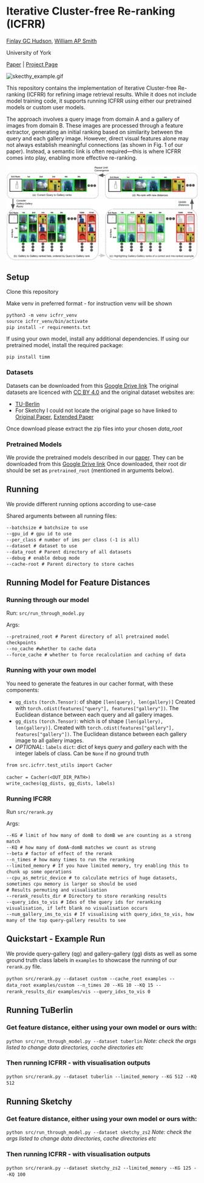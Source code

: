 # Iterative Cluster-free Re-ranking (ICFRR)

[Finlay GC Hudson](https://finlay-hudson.github.io), [William AP Smith](https://www-users.york.ac.uk/~waps101/)

University of York

[Paper](https://arxiv.org/abs/2303.17703) | [Project Page](https://finlay-hudson.github.io/icfrr/)

![skecthy_example.gif](assets/sketchy_example.gif)

This repository contains the implementation of Iterative Cluster-free Re-ranking (ICFRR) for refining image retrieval
results. While it does not include model training code, it supports running ICFRR using either our pretrained models or
custom user models.

The approach involves a query image from domain A and a gallery of images from domain B. These images are processed
through a feature extractor, generating an initial ranking based on similarity between the query and each gallery image.
However, direct visual features alone may not always establish meaningful connections (as shown in Fig. 1 of our paper).
Instead, a semantic link is often required—this is where ICFRR comes into play, enabling more effective re-ranking.

![explainer](assets/explainer.png)

## Setup

Clone this repository

Make venv in preferred format - for instruction venv will be shown

```
python3 -m venv icfrr_venv
source icfrr_venv/bin/activate
pip install -r requirements.txt
```

If using your own model, install any additional dependencies. If using our pretrained model, install the required
package:

```
pip install timm
```

### Datasets 
Datasets can be downloaded from this [Google Drive link](https://drive.google.com/drive/folders/1eOtrb6b2TH8ljk-usCFOIixlx36HQYz0?usp=sharing)
The original datasets are licenced with [CC BY 4.0](https://creativecommons.org/licenses/by/4.0/) and the original dataset websites are:
- [TU-Berlin](https://cybertron.cg.tu-berlin.de/eitz/projects/classifysketch/)
- For Sketchy I could not locate the original page so have linked to [Original Paper](https://dl.acm.org/doi/10.1145/2897824.2925954), [Extended Paper](https://ieeexplore.ieee.org/document/8099730) 

Once download please extract the zip files into your chosen _data_root_

### Pretrained Models 
We provide the pretrained models described in our [paper](https://arxiv.org/abs/2303.17703). 
They can be downloaded from this [Google Drive link](https://drive.google.com/drive/folders/1Uu-Y9ew6QVBw8BjJhaH-IgnXRSEUSH7g?usp=sharing)
Once downloaded, their root dir should be set as `pretrained_root` (mentioned in arguments below).

## Running

We provide different running options according to use-case

Shared arguments between all running files:

```
--batchsize # batchsize to use
--gpu_id # gpu id to use
--per_class # number of ims per class (-1 is all)
--dataset # dataset to use
--data_root # Parent directory of all datasets
--debug # enable debug mode
--cache-root # Parent directory to store caches
```

## Running Model for Feature Distances

### Running through our model

Run: `src/run_through_model.py`

Args:

```
--pretrained_root # Parent directory of all pretrained model checkpoints
--no_cache #whether to cache data
--force_cache # whether to force recalculation and caching of data
```

### Running with your own model

You need to generate the features in our cacher format, with these components:

- `qg_dists` `(torch.Tensor)`: of shape `[len(query), len(gallery)]` Created
  with `torch.cdist(features["query"], features["gallery"])`. The Euclidean distance between each query and all gallery
  images.
- `gg_dists` `(torch.Tensor)`: which is of shape `[len(gallery), len(gallery)]`. Created
  with `torch.cdist(features["gallery"], features["gallery"])`. The Euclidean distance between each gallery image to all
  gallery images.
- _OPTIONAL_: `labels` `dict`: dict of keys _query_ and _gallery_ each with the integer labels of class. Can be `None`
  if no ground truth

```
from src.icfrr.test_utils import Cacher

cacher = Cacher(<OUT_DIR_PATH>)
write_caches(qg_dists, gg_dists, labels)
```

### Running IFCRR

Run `src/rerank.py`

Args:

```
--KG # limit of how many of domB to domB we are counting as a strong match
--KQ # how many of domA-domB matches we count as strong
--beta # factor of effect of the rerank
--n_times # how many times to run the reranking
--limited_memory # If you have limited memory, try enabling this to chunk up some operations
--cpu_as_metric_device # to calculate metrics of huge datasets, sometimes cpu memory is larger so should be used
# Results permuting and visualisation
--rerank_results_dir # Directory to store reranking results
--query_idxs_to_vis # Idxs of the query ids for reranking visualisation, if left blank no visualisation occurs
--num_gallery_ims_to_vis # If visualising with query_idxs_to_vis, how many of the top query-gallery results to see
```

## Quickstart - Example Run

We provide query-gallery (qg) and gallery-gallery (gg) dists as well as some ground truth class labels in `examples` to
showcase the running of our `rerank.py` file.

`python src/rerank.py --dataset custom --cache_root examples --data_root examples/custom --n_times 20 --KG 10 --KQ 15 --rerank_results_dir examples/vis --query_idxs_to_vis 0`

## Running TuBerlin

### Get feature distance, either using your own model or ours with:
`python src/run_through_model.py --dataset tuberlin`
_Note: check the args listed to change data directories, cache directories etc_

### Then running ICFRR - with visualisation outputs
`python src/rerank.py --dataset tuberlin --limited_memory --KG 512 --KQ 512`

## Running Sketchy

### Get feature distance, either using your own model or ours with:
`python src/run_through_model.py --dataset sketchy_zs2`
_Note: check the args listed to change data directories, cache directories etc_

### Then running ICFRR - with visualisation outputs
`python src/rerank.py --dataset sketchy_zs2 --limited_memory --KG 125 --KQ 100`
